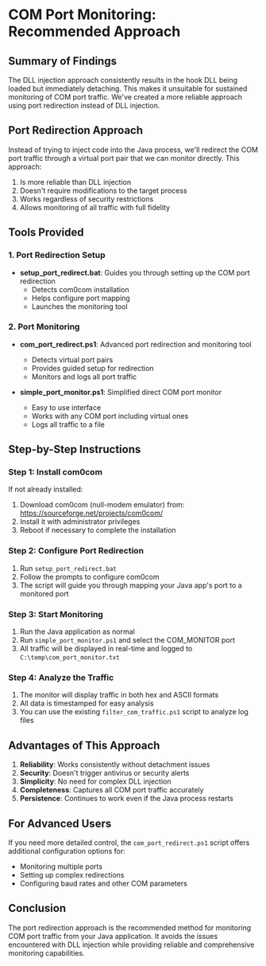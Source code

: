 # COM Port Monitoring: Recommended Approach

## Summary of Findings

The DLL injection approach consistently results in the hook DLL being loaded but immediately detaching. This makes it unsuitable for sustained monitoring of COM port traffic. We've created a more reliable approach using port redirection instead of DLL injection.

## Port Redirection Approach

Instead of trying to inject code into the Java process, we'll redirect the COM port traffic through a virtual port pair that we can monitor directly. This approach:

1. Is more reliable than DLL injection
2. Doesn't require modifications to the target process
3. Works regardless of security restrictions
4. Allows monitoring of all traffic with full fidelity

## Tools Provided

### 1. Port Redirection Setup

- **setup_port_redirect.bat**: Guides you through setting up the COM port redirection
  - Detects com0com installation
  - Helps configure port mapping
  - Launches the monitoring tool

### 2. Port Monitoring

- **com_port_redirect.ps1**: Advanced port redirection and monitoring tool
  - Detects virtual port pairs
  - Provides guided setup for redirection
  - Monitors and logs all port traffic

- **simple_port_monitor.ps1**: Simplified direct COM port monitor
  - Easy to use interface
  - Works with any COM port including virtual ones
  - Logs all traffic to a file

## Step-by-Step Instructions

### Step 1: Install com0com

If not already installed:
1. Download com0com (null-modem emulator) from:
   https://sourceforge.net/projects/com0com/
2. Install it with administrator privileges
3. Reboot if necessary to complete the installation

### Step 2: Configure Port Redirection

1. Run `setup_port_redirect.bat`
2. Follow the prompts to configure com0com
3. The script will guide you through mapping your Java app's port to a monitored port

### Step 3: Start Monitoring

1. Run the Java application as normal
2. Run `simple_port_monitor.ps1` and select the COM_MONITOR port
3. All traffic will be displayed in real-time and logged to `C:\temp\com_port_monitor.txt`

### Step 4: Analyze the Traffic

1. The monitor will display traffic in both hex and ASCII formats
2. All data is timestamped for easy analysis
3. You can use the existing `filter_com_traffic.ps1` script to analyze log files

## Advantages of This Approach

1. **Reliability**: Works consistently without detachment issues
2. **Security**: Doesn't trigger antivirus or security alerts
3. **Simplicity**: No need for complex DLL injection
4. **Completeness**: Captures all COM port traffic accurately
5. **Persistence**: Continues to work even if the Java process restarts

## For Advanced Users

If you need more detailed control, the `com_port_redirect.ps1` script offers additional configuration options for:
- Monitoring multiple ports
- Setting up complex redirections
- Configuring baud rates and other COM parameters

## Conclusion

The port redirection approach is the recommended method for monitoring COM port traffic from your Java application. It avoids the issues encountered with DLL injection while providing reliable and comprehensive monitoring capabilities. 